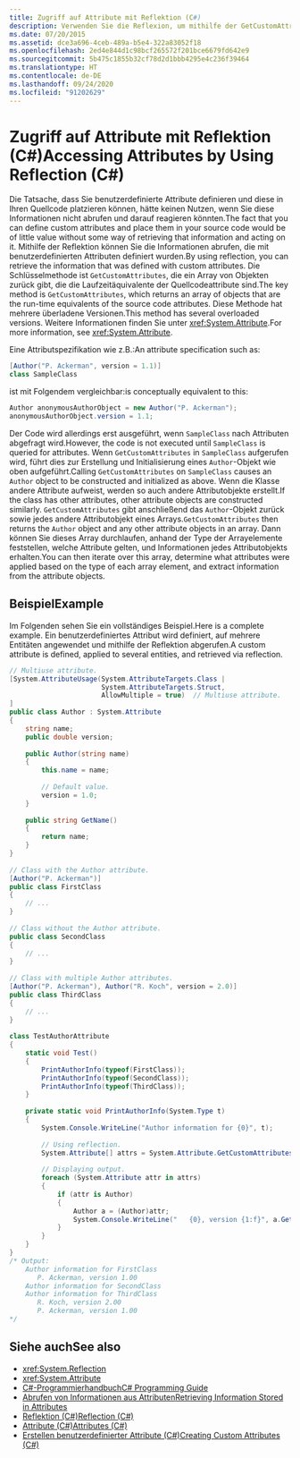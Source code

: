 ```yaml
---
title: Zugriff auf Attribute mit Reflektion (C#)
description: Verwenden Sie die Reflexion, um mithilfe der GetCustomAttributes-Methode mit benutzerdefinierten Attributen definierte Informationen in C# zu erhalten.
ms.date: 07/20/2015
ms.assetid: dce3a696-4ceb-489a-b5e4-322a83052f18
ms.openlocfilehash: 2ed4e844d1c98bcf265572f201bce6679fd642e9
ms.sourcegitcommit: 5b475c1855b32cf78d2d1bbb4295e4c236f39464
ms.translationtype: HT
ms.contentlocale: de-DE
ms.lasthandoff: 09/24/2020
ms.locfileid: "91202629"
---
```

# <a name="accessing-attributes-by-using-reflection-c"></a><span data-ttu-id="221e9-103">Zugriff auf Attribute mit Reflektion (C#)</span><span class="sxs-lookup"><span data-stu-id="221e9-103">Accessing Attributes by Using Reflection (C#)</span></span>

<span data-ttu-id="221e9-104">Die Tatsache, dass Sie benutzerdefinierte Attribute definieren und diese in Ihren Quellcode platzieren können, hätte keinen Nutzen, wenn Sie diese Informationen nicht abrufen und darauf reagieren könnten.</span><span class="sxs-lookup"><span data-stu-id="221e9-104">The fact that you can define custom attributes and place them in your source code would be of little value without some way of retrieving that information and acting on it.</span></span> <span data-ttu-id="221e9-105">Mithilfe der Reflektion können Sie die Informationen abrufen, die mit benutzerdefinierten Attributen definiert wurden.</span><span class="sxs-lookup"><span data-stu-id="221e9-105">By using reflection, you can retrieve the information that was defined with custom attributes.</span></span> <span data-ttu-id="221e9-106">Die Schlüsselmethode ist `GetCustomAttributes`, die ein Array von Objekten zurück gibt, die die Laufzeitäquivalente der Quellcodeattribute sind.</span><span class="sxs-lookup"><span data-stu-id="221e9-106">The key method is `GetCustomAttributes`, which returns an array of objects that are the run-time equivalents of the source code attributes.</span></span> <span data-ttu-id="221e9-107">Diese Methode hat mehrere überladene Versionen.</span><span class="sxs-lookup"><span data-stu-id="221e9-107">This method has several overloaded versions.</span></span> <span data-ttu-id="221e9-108">Weitere Informationen finden Sie unter <xref:System.Attribute>.</span><span class="sxs-lookup"><span data-stu-id="221e9-108">For more information, see <xref:System.Attribute>.</span></span>  
  
 <span data-ttu-id="221e9-109">Eine Attributspezifikation wie z.B.:</span><span class="sxs-lookup"><span data-stu-id="221e9-109">An attribute specification such as:</span></span>  
  
```csharp  
[Author("P. Ackerman", version = 1.1)]  
class SampleClass  
```  
  
 <span data-ttu-id="221e9-110">ist mit Folgendem vergleichbar:</span><span class="sxs-lookup"><span data-stu-id="221e9-110">is conceptually equivalent to this:</span></span>  
  
```csharp  
Author anonymousAuthorObject = new Author("P. Ackerman");  
anonymousAuthorObject.version = 1.1;  
```  
  
 <span data-ttu-id="221e9-111">Der Code wird allerdings erst ausgeführt, wenn `SampleClass` nach Attributen abgefragt wird.</span><span class="sxs-lookup"><span data-stu-id="221e9-111">However, the code is not executed until `SampleClass` is queried for attributes.</span></span> <span data-ttu-id="221e9-112">Wenn `GetCustomAttributes` in `SampleClass` aufgerufen wird, führt dies zur Erstellung und Initialisierung eines `Author`-Objekt wie oben aufgeführt.</span><span class="sxs-lookup"><span data-stu-id="221e9-112">Calling `GetCustomAttributes` on `SampleClass` causes an `Author` object to be constructed and initialized as above.</span></span> <span data-ttu-id="221e9-113">Wenn die Klasse andere Attribute aufweist, werden so auch andere Attributobjekte erstellt.</span><span class="sxs-lookup"><span data-stu-id="221e9-113">If the class has other attributes, other attribute objects are constructed similarly.</span></span> <span data-ttu-id="221e9-114">`GetCustomAttributes` gibt anschließend das `Author`-Objekt zurück sowie jedes andere Attributobjekt eines Arrays.</span><span class="sxs-lookup"><span data-stu-id="221e9-114">`GetCustomAttributes` then returns the `Author` object and any other attribute objects in an array.</span></span> <span data-ttu-id="221e9-115">Dann können Sie dieses Array durchlaufen, anhand der Type der Arrayelemente feststellen, welche Attribute gelten, und Informationen jedes Attributobjekts erhalten.</span><span class="sxs-lookup"><span data-stu-id="221e9-115">You can then iterate over this array, determine what attributes were applied based on the type of each array element, and extract information from the attribute objects.</span></span>  
  
## <a name="example"></a><span data-ttu-id="221e9-116">Beispiel</span><span class="sxs-lookup"><span data-stu-id="221e9-116">Example</span></span>  

 <span data-ttu-id="221e9-117">Im Folgenden sehen Sie ein vollständiges Beispiel.</span><span class="sxs-lookup"><span data-stu-id="221e9-117">Here is a complete example.</span></span> <span data-ttu-id="221e9-118">Ein benutzerdefiniertes Attribut wird definiert, auf mehrere Entitäten angewendet und mithilfe der Reflektion abgerufen.</span><span class="sxs-lookup"><span data-stu-id="221e9-118">A custom attribute is defined, applied to several entities, and retrieved via reflection.</span></span>  
  
```csharp  
// Multiuse attribute.  
[System.AttributeUsage(System.AttributeTargets.Class |  
                       System.AttributeTargets.Struct,  
                       AllowMultiple = true)  // Multiuse attribute.  
]  
public class Author : System.Attribute  
{  
    string name;  
    public double version;  
  
    public Author(string name)  
    {  
        this.name = name;  
  
        // Default value.  
        version = 1.0;  
    }  
  
    public string GetName()  
    {  
        return name;  
    }  
}  
  
// Class with the Author attribute.  
[Author("P. Ackerman")]  
public class FirstClass  
{  
    // ...  
}  
  
// Class without the Author attribute.  
public class SecondClass  
{  
    // ...  
}  
  
// Class with multiple Author attributes.  
[Author("P. Ackerman"), Author("R. Koch", version = 2.0)]  
public class ThirdClass  
{  
    // ...  
}  
  
class TestAuthorAttribute  
{  
    static void Test()  
    {  
        PrintAuthorInfo(typeof(FirstClass));  
        PrintAuthorInfo(typeof(SecondClass));  
        PrintAuthorInfo(typeof(ThirdClass));  
    }  
  
    private static void PrintAuthorInfo(System.Type t)  
    {  
        System.Console.WriteLine("Author information for {0}", t);  
  
        // Using reflection.  
        System.Attribute[] attrs = System.Attribute.GetCustomAttributes(t);  // Reflection.  
  
        // Displaying output.  
        foreach (System.Attribute attr in attrs)  
        {  
            if (attr is Author)  
            {  
                Author a = (Author)attr;  
                System.Console.WriteLine("   {0}, version {1:f}", a.GetName(), a.version);  
            }  
        }  
    }  
}  
/* Output:  
    Author information for FirstClass  
       P. Ackerman, version 1.00  
    Author information for SecondClass  
    Author information for ThirdClass  
       R. Koch, version 2.00  
       P. Ackerman, version 1.00  
*/  
```  
  
## <a name="see-also"></a><span data-ttu-id="221e9-119">Siehe auch</span><span class="sxs-lookup"><span data-stu-id="221e9-119">See also</span></span>

- <xref:System.Reflection>
- <xref:System.Attribute>
- [<span data-ttu-id="221e9-120">C#-Programmierhandbuch</span><span class="sxs-lookup"><span data-stu-id="221e9-120">C# Programming Guide</span></span>](../../index.md)
- [<span data-ttu-id="221e9-121">Abrufen von Informationen aus Attributen</span><span class="sxs-lookup"><span data-stu-id="221e9-121">Retrieving Information Stored in Attributes</span></span>](../../../../standard/attributes/retrieving-information-stored-in-attributes.md)
- [<span data-ttu-id="221e9-122">Reflektion (C#)</span><span class="sxs-lookup"><span data-stu-id="221e9-122">Reflection (C#)</span></span>](../reflection.md)
- [<span data-ttu-id="221e9-123">Attribute (C#)</span><span class="sxs-lookup"><span data-stu-id="221e9-123">Attributes (C#)</span></span>](./index.md)
- [<span data-ttu-id="221e9-124">Erstellen benutzerdefinierter Attribute (C#)</span><span class="sxs-lookup"><span data-stu-id="221e9-124">Creating Custom Attributes (C#)</span></span>](./creating-custom-attributes.md)
